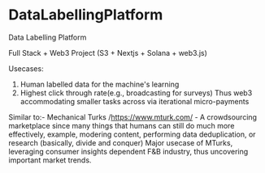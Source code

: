 # DataLabellingPlatform
Data Labelling Platform

Full Stack + Web3 Project
(S3 + Nextjs + Solana + web3.js)

Usecases:
1. Human labelled data for the machine's learning
2. Highest click through rate(e.g., broadcasting for surveys)
Thus web3 accommodating smaller tasks across via iterational micro-payments

Similar to:- Mechanical Turks /https://www.mturk.com/ - A crowdsourcing marketplace since many things that humans can still do much more effectively, example, modering content, performing data deduplication, or research (basically, divide and conquer)
Major usecase of MTurks, leveraging consumer insights dependent F&B industry, thus uncovering important market trends.
